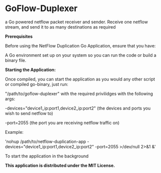 # GoFlow-Duplexer
a Go powered netflow packet receiver and sender. Receive one netflow stream, and send it to as many destinations as required


**Prerequisites**



Before using the NetFlow Duplication Go Application, ensure that you have:


A Go environment set up on your system so you can run the code or build a binary file.



**Starting the Application:**



Once compiled, you can start the application as you would any other script or compiled go-binary, just run:



"/path/to/goflow-duplexer" with the required privilidges with the following args:


-devices="device1_ip:port1,device2_ip:port2" (the devices and ports you wish to send netflow to) 



-port=2055 (the port you are receiving netflow traffic on)



Example:



'nohup /path/to/netflow-duplication-app -devices="device1_ip:port1,device2_ip:port2" -port=2055 >/dev/null 2>&1 &'


To start the application in the background



**This application is distributed under the MIT License.**
 
